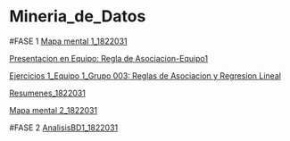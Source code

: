 # Mineria_de_Datos

#FASE 1
[Mapa mental 1_1822031](https://github.com/Andrea-Lopez/Mineria_de_Datos/blob/master/1822031_MapaMental1.pdf)

[Presentacion en Equipo: Regla de Asociacion-Equipo1](https://github.com/FranciscoGSA1816358/Mineria_de_datos/blob/master/Presentaci%C3%B3n_Reglas%20de%20Asociaci%C3%B3n_2.pdf)

[Ejercicios 1_Equipo 1_Grupo 003: Reglas de Asociacion y Regresion Lineal](https://github.com/Andrea-Lopez/Mineria_de_Datos/blob/master/Ejercicios1_1_003.pdf.pdf)

[Resumenes_1822031](https://github.com/Andrea-Lopez/Mineria_de_Datos/blob/master/Resumenes_1822031.pdf)

[Mapa mental 2_1822031](https://github.com/Andrea-Lopez/Mineria_de_Datos/blob/master/MapaMental_2_1822031.pdf)


#FASE 2
[AnalisisBD1_1822031](https://github.com/Andrea-Lopez/Mineria_de_Datos/blob/master/1822031_AnalisisBD1_1822031.pdf)
